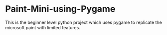 # Paint-Mini-using-Pygame
This is the beginner level python project which uses pygame to replicate the microsoft paint with limited features.
